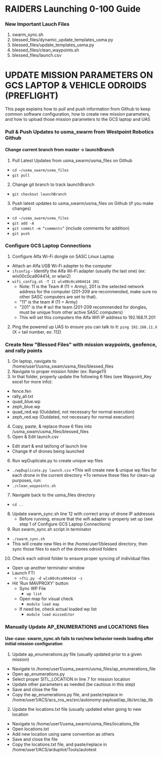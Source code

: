 # RAIDERS Launching 0-100 Guide

### New Important Lauch Files
1. swarm_sync.sh
2. blessed_files/dynamic_update_templates_usma.py
3. blessed_files/update_templates_usma.py
4. blessed_files/clean_waypoints.sh
5. blessed_files/launch.csv

# UPDATE MISSION PARAMETERS ON GCS LAPTOP & VEHICLE ODROIDS (PREFLIGHT)

This page explains how to pull and push information from Github to keep common software configuration, how to create new mission parameters, and how to upload those mission parameters to the GCS laptop and UAS

### Pull & Push Updates to usma_swarm from Westpoint Robotics Github
#### Change current branch from master -> launchBranch
1. Pull Latest Updates from usma_swarm/usma_files on Github
  * `cd ~/usma_swarm/usma_files`
  * `git pull`
2. Change git branch to track launchBranch
  * `git checkout launchBranch`
3. Push latest updates to usma_swarm/usma_files on Github (if you make changes)
  * `cd ~/usma_swarm/usma_files`
  * `git add -A`
  * `git commit –m “comments”` (include comments for addition)
  * `git push`

### Configure GCS Laptop Connections
1. Configure Alfa Wi-Fi dongle on SASC Linux Laptop  
  * Attach an Alfa USB Wi-Fi adapter to the computer  
  * `ifconfig` - Identify the Alfa Wi-Fi adapter (usually the last one) (ex: wlx00c0ca904414, or wlan2)  
  * `wifi_config.sh -T 11 wlx00c0ca904414 201` 
    - Note: 11 is the Team # (11 = Army), 201 is the selected network address for the computer (201-209 are recommended, make sure no other SASC computers are set to that).     
    - "11" is the team # (11 = Army)    
    - "201" is the # w/i the team (201-209 recommended for dongles, must be unique from other active SASC computers)    
    - This will set this computers the Alfa Wifi IP address to 192.168.11.201
2. Ping the powered up UAS to ensure you can talk to it: `ping 192.168.11.X` (X = tail number, ex: 112)

### Create New "Blessed Files" with mission waypoints, geofence, and rally points
1. On laptop, navigate to /home/user1/usma_swam/usma_files/blessed_files
2. Navigate to proper mission folder (ex: Range11)
3. In that folder, properly update the following 6 files (see Waypoint_Key excel for more info):
  * fence.fen
  * rally_all.txt
  * quad_blue.wp
  * zeph_blue.wp
  * quad_red.wp (Outdated, not necessary for normal execution)
  * zeph_red.wp (Outdated, not necessary for normal execution)
4. Copy, paste, & replace those 6 files into /usma_swam/usma_files/blessed_files
5. Open & Edit launch.csv
  * Edit start & end lat/long of launch line
  * Change # of drones being launched
6. Run wpDuplicate.py to create unique wp files
  * `./wpDuplicate.py launch.csv`
  *This will create new & unique wp files for each drone in the current directory
  *To remove these files for clean-up purposes, run:
  * `./clean_waypoints.sh`
7. Navigate back to the usma_files directory
  * `cd ..`
8. Update swarm_sync.sh line 12 with correct array of drone IP addresses
    - Before running, ensure that the wifi adapter is properly set up (see step 1 of Configure GCS Laptop Connections)
9. Run swarm_sync.sh script in terminator
  * `./swarm_sync.sh`
  * This will create new files in the /home/user1/blessed directory, then sync those files to each of the drones odroid folders
10. Check each odroid folder to ensure proper syncing of individual files
  * Open up another terminator window
  * Launch FTI
    - `>fti.py -d wlx00c0ca904414 -z`
  * Hit 'Run MAVPROXY' button
    - Sync WP File
      - `wp list`
    - Open map for visual check
      - `module load map`
    - If need be, check actual loaded wp list
      - `module load misseditor`

### Manually Update AP_ENUMERATIONS and LOCATIONS files
#### Use-case: swarm_sync.sh fails to run/new behavior needs loading after initial mission configuration
1. Update ap_enumerations.py file (usually updated prior to a given mission)
  * Navigate to /home/user1/usma_swarm/usma_files/ap_enumerations_file
  * Open ap_enumerations.py
  * Select proper SITL_LOCATION in line 7 for mission location
  * Update other parameters as needed (be cautious in this step)
  * Save and close the file
  * Copy the ap_enumerations.py file, and paste/replace in /home/user1/ACS/acs_ros_ws/src/autonomy-payload/ap_lib/src/ap_lib
2. Update the locations.txt file (usually updated when going to new location
  * Navigate to /home/user1/usma_swarm/usma_files/locations_file 
  * Open locations.txt    
  * Add new location using same convention as others
  * Save and close the file  
  * Copy the locations.txt file, and paste/replace in /home/user1/ACS/ardupilot/Tools/autotest
